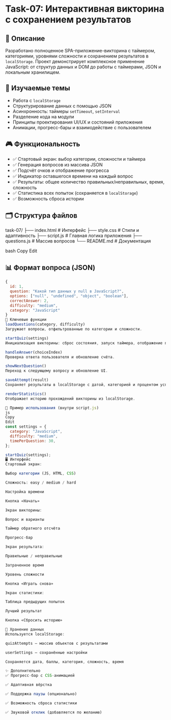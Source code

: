 # Task-07: Интерактивная викторина с сохранением результатов

## 📌 Описание

Разработано полноценное SPA-приложение-викторина с таймером, категориями, уровнями сложности и сохранением результатов в `localStorage`. Проект демонстрирует комплексное применение JavaScript: от структур данных и DOM до работы с таймерами, JSON и локальным хранилищем.

## 🧠 Изучаемые темы

- Работа с `localStorage`
- Структурирование данных с помощью JSON
- Асинхронность: таймеры `setTimeout`, `setInterval`
- Разделение кода на модули
- Принципы проектирования UI/UX и состояний приложения
- Анимации, прогресс-бары и взаимодействие с пользователем

## 🎮 Функциональность

- ✅ Стартовый экран: выбор категории, сложности и таймера
- ✅ Генерация вопросов из массива JSON
- ✅ Подсчёт очков и отображение прогресса
- ✅ Индикатор оставшегося времени на каждый вопрос
- ✅ Результаты: общее количество правильных/неправильных, время, сложность
- ✅ Статистика всех попыток (сохраняется в `localStorage`)
- ✅ Возможность сброса истории

## 🗂️ Структура файлов

task-07/
├── index.html # Интерфейс
├── style.css # Стили и адаптивность
├── script.js # Главная логика приложения
├── questions.js # Массив вопросов
└── README.md # Документация

bash
Copy
Edit

## 📊 Формат вопроса (JSON)

```js
{
  id: 1,
  question: "Какой тип данных у null в JavaScript?",
  options: ["null", "undefined", "object", "boolean"],
  correctAnswer: 2,
  difficulty: "medium",
  category: "JavaScript"
}
🧩 Ключевые функции
loadQuestions(category, difficulty)
Загружает вопросы, отфильтрованные по категории и сложности.

startQuiz(settings)
Инициализация викторины: сброс состояния, запуск таймера, отображение первого вопроса.

handleAnswer(choiceIndex)
Проверка ответа пользователя и обновление счёта.

showNextQuestion()
Переход к следующему вопросу и обновление UI.

saveAttempt(result)
Сохраняет результаты в localStorage с датой, категорией и процентом успеха.

renderStatistics()
Отображает историю прохождений викторины из localStorage.

🧪 Пример использования (внутри script.js)
js
Copy
Edit
const settings = {
  category: "JavaScript",
  difficulty: "medium",
  timePerQuestion: 30,
};

startQuiz(settings);
🖥 Интерфейс
Стартовый экран:

Выбор категории (JS, HTML, CSS)

Сложность: easy / medium / hard

Настройка времени

Кнопка «Начать»

Экран викторины:

Вопрос и варианты

Таймер обратного отсчёта

Прогресс-бар

Экран результата:

Правильные / неправильные

Затраченное время

Уровень сложности

Кнопка «Играть снова»

Экран статистики:

Таблица предыдущих попыток

Лучший результат

Кнопка «Сбросить историю»

💾 Хранение данных
Используется localStorage:

quizAttempts — массив объектов с результатами

userSettings — сохранённые настройки

Сохраняется дата, баллы, категория, сложность, время

✨ Дополнительно
✅ Прогресс-бар с CSS-анимацией

✅ Адаптивная вёрстка

✅ Поддержка паузы (опционально)

✅ Возможность сброса статистики

✅ Звуковой отклик (добавляется по желанию)